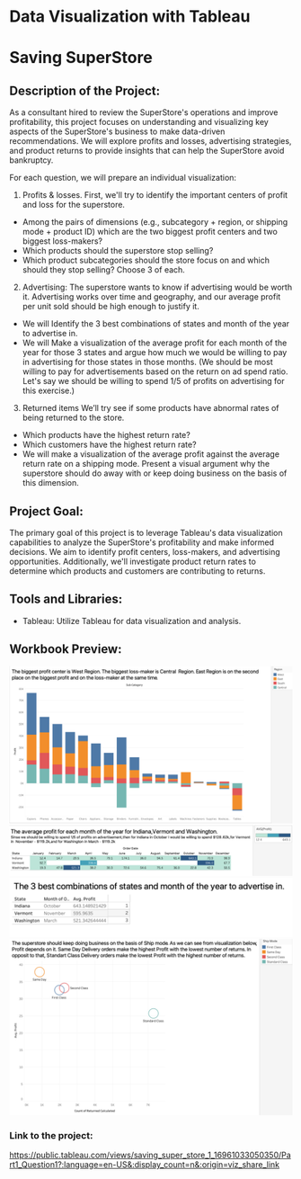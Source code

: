 # Data Visualization with Tableau

# Saving SuperStore


## Description of the Project:
As a consultant hired to review the SuperStore's operations and improve profitability, this project focuses on understanding and visualizing key aspects of the SuperStore's business to make data-driven recommendations. We will explore profits and losses, advertising strategies, and product returns to provide insights that can help the SuperStore avoid bankruptcy.

For each question, we will prepare an individual visualization:
1. Profits & losses.
First, we'll try to identify the important centers of profit and loss for the superstore.
- Among the pairs of dimensions (e.g., subcategory + region, or shipping mode + product ID) which are the two biggest profit centers and two biggest loss-makers? 
- Which products should the superstore stop selling? 
- Which product subcategories should the store focus on and which should they stop selling? Choose 3 of each.

2. Advertising:
The superstore wants to know if advertising would be worth it. Advertising works over time and geography, and our average profit per unit sold should be high enough to justify it.
- We will Identify the 3 best combinations of states and month of the year to advertise in. 
- We will Make a visualization of the average profit for each month of the year for those 3 states and argue how much we would be willing to pay in advertising for those states in those months.
(We should be most willing to pay for advertisements based on the return on ad spend ratio. Let's say we should be willing to spend 1/5 of profits on advertising for this exercise.)

3. Returned items
 We’ll try see if some products have abnormal rates of being returned to the store.
- Which products have the highest return rate?
- Which customers have the highest return rate?
- We will make a visualization of the average profit against the average return rate on a shipping mode. Present a visual argument why the superstore should do away with or keep doing business on the basis of this dimension.

## Project Goal:
The primary goal of this project is to leverage Tableau's data visualization capabilities to analyze the SuperStore's profitability and make informed decisions. We aim to identify profit centers, loss-makers, and advertising opportunities. Additionally, we'll investigate product return rates to determine which products and customers are contributing to returns.

## Tools and Libraries:
- Tableau: Utilize Tableau for data visualization and analysis.

## Workbook Preview:
![Alt Text](https://github.com/Kseniya-G/TripleTen_Projects/blob/main/Tableau%20-%20Saving%20SuperStore%201/Pics/1.png)
![Alt Text](https://github.com/Kseniya-G/TripleTen_Projects/blob/main/Tableau%20-%20Saving%20SuperStore%201/Pics/2.png)
![Alt Text](https://github.com/Kseniya-G/TripleTen_Projects/blob/main/Tableau%20-%20Saving%20SuperStore%201/Pics/3.png)
![Alt Text](https://github.com/Kseniya-G/TripleTen_Projects/blob/main/Tableau%20-%20Saving%20SuperStore%201/Pics/4.png)


### Link to the project:
https://public.tableau.com/views/saving_super_store_1_16961033050350/Part1_Question1?:language=en-US&:display_count=n&:origin=viz_share_link
